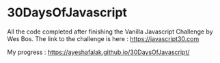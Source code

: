 # 30DaysOfJavascript

All the code completed after finishing the Vanilla Javascript Challenge by Wes Bos.
The link to the challenge is here : https://javascript30.com

My progress : https://ayeshafalak.github.io/30DaysOfJavascript/
